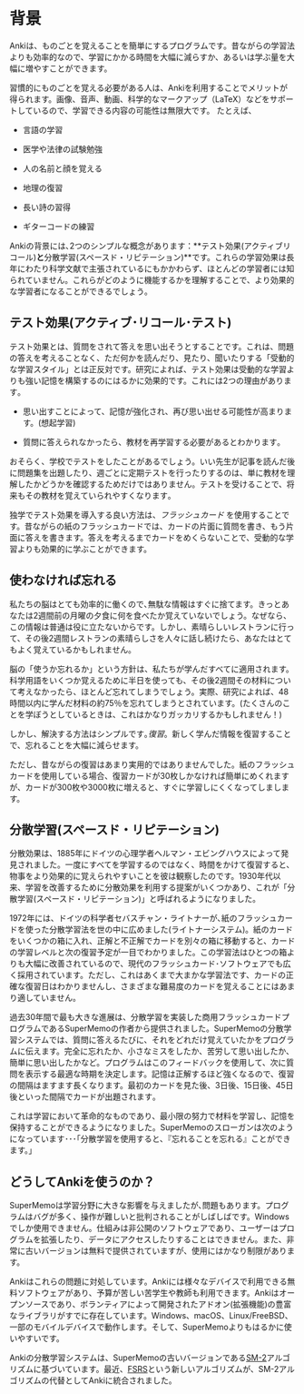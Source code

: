 # 背景

<!-- toc -->

Ankiは、ものごとを覚えることを簡単にするプログラムです。昔ながらの学習法よりも効率的なので、学習にかかる時間を大幅に減らすか、あるいは学ぶ量を大幅に増やすことができます。

習慣的にものごとを覚える必要がある人は、Ankiを利用することでメリットが得られます。画像、音声、動画、科学的なマークアップ（LaTeX）などをサポートしているので、学習できる内容の可能性は無限大です。
たとえば､

- 言語の学習

- 医学や法律の試験勉強

- 人の名前と顔を覚える

- 地理の復習

- 長い詩の習得

- ギターコードの練習

Ankiの背景には､2つのシンプルな概念があります：**テスト効果(アクティブリコール)**と**分散学習(スペースド・リピテーション)**です。これらの学習効果は長年にわたり科学文献で主張されているにもかかわらず、ほとんどの学習者には知られていません。これらがどのように機能するかを理解することで、より効果的な学習者になることができるでしょう｡

## テスト効果(アクティブ･リコール･テスト)

テスト効果とは、質問をされて答えを思い出そうとすることです。これは、問題の答えを考えることなく、ただ何かを読んだり、見たり、聞いたりする「受動的な学習スタイル」とは正反対です。研究によれば、テスト効果は受動的な学習よりも強い記憶を構築するのにはるかに効果的です。これには2つの理由があります｡

- 思い出すことによって、記憶が強化され、再び思い出せる可能性が高まります。(想起学習)

- 質問に答えられなかったら、教材を再学習する必要があるとわかります｡

おそらく、学校でテストをしたことがあるでしょう。いい先生が記事を読んだ後に問題集を出題したり、週ごとに定期テストを行ったりするのは、単に教材を理解したかどうかを確認するためだけではありません。テストを受けることで、将来もその教材を覚えていられやすくなります｡

独学でテスト効果を導入する良い方法は、*フラッシュカード* を使用することです。昔ながらの紙のフラッシュカードでは、カードの片面に質問を書き、もう片面に答えを書きます。答えを考えるまでカードをめくらないことで、受動的な学習よりも効果的に学ぶことができます。

## 使わなければ忘れる

私たちの脳はとても効率的に働くので､無駄な情報はすぐに捨てます。きっとあなたは2週間前の月曜の夕食に何を食べたか覚えていないでしょう。なぜなら、この情報は普通は役に立たないからです。しかし、素晴らしいレストランに行って、その後2週間レストランの素晴らしさを人々に話し続けたら、あなたはとてもよく覚えているかもしれません｡

脳の「使うか忘れるか」という方針は、私たちが学んだすべてに適用されます。科学用語をいくつか覚えるために半日を使っても、その後2週間その材料について考えなかったら、ほとんど忘れてしまうでしょう。実際、研究によれば、48時間以内に学んだ材料の約75％を忘れてしまうとされています。(たくさんのことを学ぼうとしているときは、これはかなりガッカリするかもしれません！)

しかし、解決する方法はシンプルです｡_復習_。新しく学んだ情報を復習することで、忘れることを大幅に減らせます。

ただし、昔ながらの復習はあまり実用的ではありませんでした。紙のフラッシュカードを使用している場合、復習カードが30枚しかなければ簡単にめくれますが、カードが300枚や3000枚に増えると、すぐに学習しにくくなってしまします。

## 分散学習(スペースド・リピテーション)

分散効果は、1885年にドイツの心理学者ヘルマン・エビングハウスによって発見されました。一度にすべてを学習するのではなく、時間をかけて復習すると、物事をより効果的に覚えられやすいことを彼は観察したのです。1930年代以来、学習を改善するために分散効果を利用する提案がいくつかあり、これが「分散学習(スペースド・リピテーション)」と呼ばれるようになりました。

1972年には、ドイツの科学者セバスチャン・ライトナーが､紙のフラッシュカードを使った分散学習法を世の中に広めました(ライトナーシステム)。紙のカードをいくつかの箱に入れ、正解と不正解でカードを別々の箱に移動すると、カードの学習レベルと次の復習予定が一目でわかりました。この学習法はひとつの箱よりも大幅に改善されているので、現代のフラッシュカード･ソフトウェアでも広く採用されています。ただし、これはあくまで大まかな学習法です、カードの正確な復習日はわかりませんし、さまざまな難易度のカードを覚えることにはあまり適していません。

過去30年間で最も大きな進展は、分散学習を実装した商用フラッシュカードプログラムであるSuperMemoの作者から提供されました。SuperMemoの分散学習システムでは、質問に答えるたびに、それをどれだけ覚えていたかをプログラムに伝えます。完全に忘れたか、小さなミスをしたか、苦労して思い出したか、簡単に思い出したかなど。プログラムはこのフィードバックを使用して、次に質問を表示する最適な時期を決定します。記憶は正解するほど強くなるので、復習の間隔はますます長くなります。最初のカードを見た後、3日後、15日後、45日後といった間隔でカードが出題されます｡

これは学習において革命的なものであり、最小限の努力で材料を学習し、記憶を保持することができるようになりました。SuperMemoのスローガンは次のようになっています･･･｢分散学習を使用すると、『忘れることを忘れる』ことができます。｣

## どうしてAnkiを使うのか？

SuperMemoは学習分野に大きな影響を与えましたが､問題もあります。プログラムはバグが多く、操作が難しいと批判されることがしばしばです。Windowsでしか使用できません。仕組みは非公開のソフトウェアであり、ユーザーはプログラムを拡張したり、データにアクセスしたりすることはできません。また、非常に古いバージョンは無料で提供されていますが、使用にはかなり制限があります。

Ankiはこれらの問題に対処しています。Ankiには様々なデバイスで利用できる無料ソフトウェアがあり、予算が苦しい苦学生や教師も利用できます。Ankiはオープンソースであり、ボランティアによって開発されたアドオン(拡張機能)の豊富なライブラリがすでに存在しています。Windows、macOS、Linux/FreeBSD、一部のモバイルデバイスで動作します。そして、SuperMemoよりもはるかに使いやすいです。

Ankiの分散学習システムは、SuperMemoの古いバージョンである[SM-2](https://faqs.ankiweb.net/what-spaced-repetition-algorithm)アルゴリズムに基づいています。最近、[FSRS](https://docs.ankiweb.net/deck-options.html?highlight=FSRS#fsrs)という新しいアルゴリズムが、SM-2アルゴリズムの代替としてAnkiに統合されました。



<!--

2024/02/19

# Background

Anki is a program which makes remembering things easy. Because it is a
lot more efficient than traditional study methods, you can either
greatly decrease your time spent studying, or greatly increase the
amount you learn.

Anyone who needs to remember things in their daily life can benefit from
Anki. Since it is content-agnostic and supports images, audio, videos
and scientific markup (via LaTeX), the possibilities are endless. For
example:

- learning a language

- studying for medical and law exams

- memorizing people’s names and faces

- brushing up on geography

- mastering long poems

- even practising guitar chords!

There are two simple concepts behind Anki: **active recall testing** and
**spaced repetition**. They are not known to most learners, despite having
been written about in the scientific literature for many years.
Understanding how they work will make you a more effective learner.

## Active Recall Testing

_Active recall testing_ means being asked a question and trying to
remember the answer. This is in contrast to _passive study_, where we
read, watch, or listen to something without pausing to consider if we
know the answer. Research has shown that active recall testing is far
more effective at building strong memories than passive study. There are
two reasons for this:

- The act of recalling something _strengthens_ the memory, increasing
  the chances we’ll be able to remember it again.

- When we're unable to answer a question, it tells us we need to
  return to the material to review or relearn it.

You have probably encountered active recall testing in your school years
without even realizing it. When good teachers give you a series of
questions to answer after reading an article, or make you take weekly
progress-check tests, they are not doing it simply to see if you
understood the material or not. By testing you, they are increasing the
chances you will be able to remember the material in the future.

A good way to integrate active recall testing into your own studies is
to use _flashcards_. With traditional paper flashcards, you write a
question on one side of a card, and the answer on the other side. By not
turning the card over until you've thought about the answer, you can
learn things more effectively than passive observation allows.

## Use It or Lose It

Our brains are efficient machines, and they rapidly discard information
that doesn't seem useful. Chances are that you don't remember what you
had for dinner on Monday two weeks ago, because this information is not
usually useful. If you went to a fantastic restaurant that day and spent
the last two weeks telling people about how great it was, however,
you're likely to still remember in vivid detail.

The brain's "use it or lose it" policy applies to everything we learn.
If you spend an afternoon memorizing some science terms, and then don't
think about that material for two weeks, you'll probably have forgotten
most of it. In fact, studies show we forget about 75% of material learnt
within a 48 hour period. This can seem pretty depressing when you need
to learn a lot of information!

The solution is simple, however: _review_. By reviewing newly-learnt
information, we can greatly reduce forgetting.

The only problem is that traditionally, reviewing has not been very practical. If
you are using paper flashcards, it's easy to flick through all of them
if you only have 30 of them to review, but as the number grows to 300 or
3000, it quickly becomes unwieldy.

## Spaced Repetition

The _spacing effect_ was reported by a German psychologist Hermann Ebbinghaus in 1885. He
observed that we tend to remember things more effectively, if we spread
reviews out over time, instead of studying multiple times in one
session. Since the 1930s, there have been a number of proposals for
utilizing the spacing effect to improve learning, in what has come to be
called _spaced repetition_.

One example was in 1972, when a German scientist called Sebastian Leitner
popularized a method of spaced repetition with paper flashcards. By
separating the paper cards into a series of boxes, and moving the
cards to a different box on each successful or unsuccessful review, it
was possible to see at a glance a rough estimate of how well a card was
known and when it should be reviewed again. This was a great improvement
over a single box of cards, and it has been widely adopted by
computerized flashcard software. It is a rather rough approach however,
as it cannot give you an exact date on which you should review something
again, and it does not cope very well with material of varying
difficulty.

The biggest developments in the last 30 years have come from the authors
of SuperMemo, a commercial flashcard program that implements spaced
repetition. SuperMemo pioneered the concept of a system that keeps track
of the ideal time to review material and optimizes itself based on the
performance of the user.

In SuperMemo's spaced repetition system, every time you answer a
question, you tell the program how well you were able to remember it —
whether you forgot completely, made a small mistake, remembered with
trouble, remembered easily, etc. The program uses this feedback to
decide the optimal time to show you the question again. Since a memory
gets stronger each time you successfully recall it, the time between
reviews gets bigger and bigger — so you may see a question for the first
time, then 3 days later, 15 days later, 45 days later, and so on.

This was a revolution in learning, as it meant material could be learnt
and retained with the absolute minimum amount of effort necessary.
SuperMemo's slogan sums it up: with spaced repetition, you can: "forget
about forgetting".

## Why Anki?

While there is no denying the huge impact SuperMemo has had on the
field, it is not without its problems. The program is often criticized
for being buggy and difficult to navigate. It only runs on Windows
computers. It is proprietary software, meaning that end-users cannot extend it
or access the raw data. And while very old versions have been made available
for free, they are quite limited for modern use.

Anki addresses these issues. There are free clients for Anki available
on many platforms, so struggling students and teachers with budgetary
constraints are not left out. Anki is open source, with an already
flourishing library of add-ons contributed by end-users. It is
multi-platform, running on Windows, macOS, Linux/FreeBSD, and some
mobile devices. And it is considerably easier to use than SuperMemo.

Anki's spaced repetition system is based on an older version of the
SuperMemo algorithm called [SM-2](https://faqs.ankiweb.net/what-spaced-repetition-algorithm). Recently, a new algorithm called [FSRS](https://docs.ankiweb.net/deck-options.html?highlight=FSRS#fsrs) has been integrated as an alternative to the legacy SM-2 algorithm.




-->


